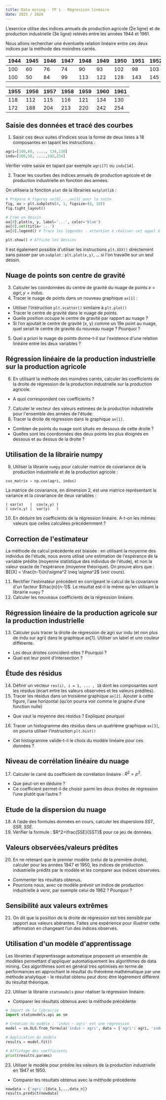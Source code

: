```yaml
---
title: Data mining - TP 1 - Régression linéaire
date: 2023 / 2024
---
```


L’exercice utilise des indices annuels de production agricole (2e ligne) et de production industrielle (3e ligne) relevés entre les années 1944 et 1961.

Nous allons rechercher une éventuelle relation linéaire entre ces deux indices par la méthode des moindres carrés.

|1944|1945|1946|1947|1948|1949|1950|1951|1952|1953|1954|
|----|----|----|----|----|----|----|----|----|----|----|
|100 |60  |76  |74  |90  |93  |102 |98  |103 |110 |117 |
|100 |50  |84  |99  |113 |122 |128 |143 |145 |146 |159 |

|1955|1956|1957|1958|1959|1960|1961|
|----|----|----|----|----|----|----|
|118 |112 |115 |116 |121 |134 |130 |
|172 |188 |204 |213 |220 |242 |254 |

## Saisie des données et tracé des courbes

1. Saisir ces deux suites d’indices sous la forme de deux listes à 18 composantes en tapant les instructions :

```python
agri=[100,60, ...., 134,130]
indu=[100,50, ....,242,254]
```

Vérifier votre saisie en tapant par exemple `agri[7]` ou `indu[14]`.

2. Tracer les courbes des indices annuels de production agricole et de production industrielle en fonction des années.

On utilisera la fonction `plot` de la librairies `matplotlib` :

```python
# Prépare 4 figures ax[0],..,ax[3] pour la suite
fig, ax = plt.subplots(4, 1, figsize=(8, 10)) 
fig.tight_layout()

# Crée un dessin
ax[0].plot(x, y, label='...', color='blue')
ax[0].set(title='...')
ax[0].legend() # Trace les légendes - attention à réaliser cet appel à la fin

plt.show() # Affiche les dessins
```

Il est également possible d'utiliser les instructions `plt.XXX()` directement sans passer par un `subplot` : `plt.plot(x,y)`, ... si l'on travaille sur un seul dessin.

## Nuage de points son centre de gravité

3. Calculer les coordonnées du centre de gravité du nuage de points ${x=agri, y=indus}$.
4. Tracer le nuage de points dans un nouveau graphique `ax[1]` :
  - Utiliser l'instruction `plt.scatter()` similaire à `plt.plot()`
  - Tracer le centre de gravité dans le nuage de points.
  - Quelle position occupe le centre de gravité par rapport au nuage ?
  - Si l’on ajoutait le centre de gravité (x, y) comme un 19e point au nuage, quel serait le centre de gravité du nouveau nuage ? Pourquoi ?
5. Quel a priori le nuage de points donne-t-il sur l'existence d'une relation linéaire entre les deux variables ?

## Régression linéaire de la production industrielle sur la production agricole

6. En utilisant la méthode des moindres carrés, calculer les coefficients de la droite de régression de la production industrielle sur la production agricole.
  - A quoi correspondent ces coefficients ?
7. Calculer le vecteur des valeurs estimées de la production industrielle pour l'ensemble des années de l'étude.
8. Tracer la droite de régression dans le graphique `ax[1]`.
  - Combien de points du nuage sont situés en dessous de cette droite ?
  - Quelles sont les coordonnées des deux points les plus éloignés en dessous et au dessus de la droite ?

## Utilisation de la librairie numpy

9. Utiliser la librairie `numpy` pour calculer matrice de covariance de la production industrielle et de la production agricole :

```python
cov_matrix = np.cov(agri, indus)
```

La matrice de covariance, en dimension 2, est une matrice représentant la variance et la covariance de deux variables :

```
( var(x)   |  cov(x,y) )
( cov(x,y) |  var(y)   )
```

10. En déduire les coefficients de la régression linéaire. A-t-on les mêmes valeurs que celles calculées précédemment ?

## Correction de l'estimateur

La méthode de calcul précédente est biaisée : en utilisant la moyenne des individus de l'étude, nous avons utilisé une estimation de l'espérance de la variable prédite (moyenne statistique des individus de l'étude), et non la valeur exacte de l'espérance (moyenne théorique). On prouve alors que : $E[X] = \frac{n-1}{n}\sigma^2 \neq \sigma^2$ (voir cours).

11. Rectifier l'estimateur précédent en corrigeant le calcul de la covariance d'un facteur $\frac{n}{n-1}$. Le résultat est-il le même qu'en utilisant la librairie `numpy` ?
12. Calculer les nouveaux coefficients de la régression linéaire.

## Régression linéaire de la production agricole sur la production industrielle

13. Calculer puis tracer la droite de régression de agri sur indu (et non plus de indu sur agri) dans le graphique ax[1]. Utiliser un label et une couleur différente.
  - Les deux droites coincident-elles ? Pourquoi ?
  - Quel est leur point d’intersection ?

## Étude des résidus

14. Définir un vecteur `res(i), i = 1, ... , 18` dont les composantes sont les résidus (écart entre les valeurs observées et les valeurs prédites).
15. Tracer les résidus dans un troisième graphique `ax[2]`. Ajouter à cette figure, l'axe horizontal (qu’on pourra voir comme le graphe d’une fonction nulle)
  - Que vaut la moyenne des résidus ? Expliquez pourquoi
16. Tracer un histogramme des résidus dans un quatrième graphique `ax[3]`, on pourra utiliser l'instruction `plt.hist()`
  - Cet histogramme valide-t-il le choix du modèle linéaire pour ces données ?

## Niveau de corrélation linéaire du nuage

17. Calculer le carré du coefficient de corrélation linéaire : $R^2 = \rho^2$.
  - Que peut-on en déduire ?
  - Ce coefficient permet-il de choisir parmi les deux droites de régression l’une plutôt que l’autre ?

## Etude de la dispersion du nuage

18. A l’aide des formules données en cours, calculer les dispersions _SST_, _SSR_, _SSE_.
19. Vérifier la formule : $R^2=\frac{SSE}{SST}$ pour ce jeu de données.

## Valeurs observées/valeurs prédites

20. En ne retenant que le premier modèle (celui de la première droite), calculer pour les années 1947 et 1950, les indices de production industrielle prédits par le modèle et les comparer aux indices observées.
  - Commenter les résultats obtenus.
  - Pourrions nous, avec ce modèle prévoir un indice de production industrielle à venir, par exemple celui de 1962 ? Pourquoi ?

## Sensibilité aux valeurs extrêmes

21. On dit que la position de la droite de régression est très sensible par rapport aux valeurs abérantes. Faites une expérience pour illustrer cette affirmation en changeant l’un des indices observés.

## Utilisation d'un modèle d'apprentissage

Les librairies d'apprentissage automatique proposent un ensemble de modèles permettant d'appliquer automatiquement les algorithmes de data mining. Ces algorithmes sont en général très optimisés en terme de performances en approchant le résultat du théorème mathématique par une méthode analytique - le résultat obtenu peut donc être légèrement différent du résultat théorique.

22. Utiliser la librairie `statsmodels` pour réaliser la régression linéaire.
  - Comparer les résultats obtenus avec la méthode précédente

```python
# Import de la librairie
import statsmodels.api as sm

# Création du modèle : 'indus ~ agri' est une régression
model = sm.OLS.from_formula('indus ~ agri', data = {'agri': agri, 'indus': indus})

# Application du modèle
results = model.fit()

# Affichage des coefficients
print(results.params)
```

23. Utiliser le modèle pour prédire les valeurs de la production industrielle en 1947 et 1950.
  - Comparer les résultats obtenus avec la méthode précédente

```python
newdata = {'agri':[data_1,..,data_n]}
results.predict(newdata)
```

